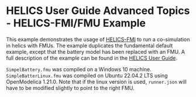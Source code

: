 # HELICS User Guide Advanced Topics - HELICS-FMI/FMU Example

This example demonstrates the usage of [HELICS-FMI](https://github.com/GMLC-TDC/HELICS-FMI) to run a co-simulation in helics with FMUs. The example duplicates the fundamental default example, except that the battery model has been replaced with an FMU. A full description of the example can be found in the [HELICS User Guide](https://docs.helics.org/en/latest/user-guide/examples/advanced_examples/advanced_fmu.html).

`SimpelBattery.fmu` was compiled on a Windows 10 machine.
`SimpleBatterLinux.fmu` was compiled on Ubuntu 22.04.2 LTS using OpenModelica 1.21.0.
Note that if the linux version is used, `runner.json` will have to be modified slightly to point to the right FMU.